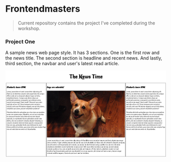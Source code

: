 # Frontendmasters
> Current repository contains the project I've completed during the workshop.

### Project One
A sample news web page style. It has 3 sections. One is the first row and the news title. The second section is headline and recent news. And lastly, third section, the navbar and user's latest read article.

![An image of project one](img/project_one_img.png)
